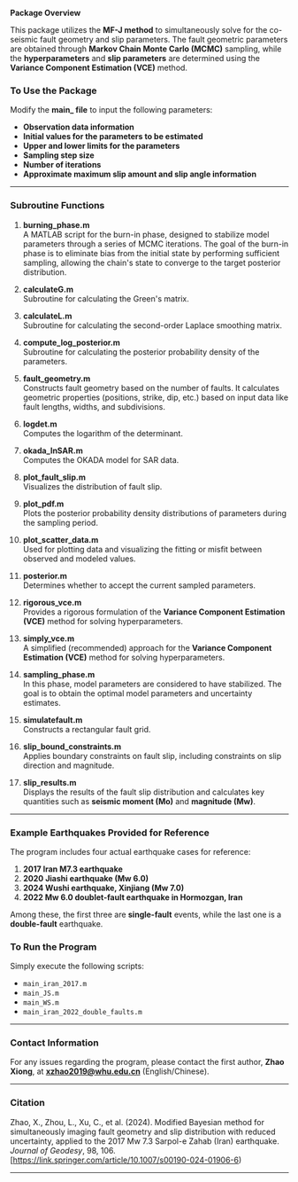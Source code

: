**Package Overview**

This package utilizes the **MF-J method** to simultaneously solve for the co-seismic fault geometry and slip parameters. The fault geometric parameters are obtained through **Markov Chain Monte Carlo (MCMC)** sampling, while the **hyperparameters** and **slip parameters** are determined using the **Variance Component Estimation (VCE)** method.

### To Use the Package

Modify the **main_ file** to input the following parameters:

- **Observation data information**
- **Initial values for the parameters to be estimated**
- **Upper and lower limits for the parameters**
- **Sampling step size**
- **Number of iterations**
- **Approximate maximum slip amount and slip angle information**

---

### Subroutine Functions

1. **burning_phase.m**  
   A MATLAB script for the burn-in phase, designed to stabilize model parameters through a series of MCMC iterations. The goal of the burn-in phase is to eliminate bias from the initial state by performing sufficient sampling, allowing the chain's state to converge to the target posterior distribution.

2. **calculateG.m**  
   Subroutine for calculating the Green's matrix.

3. **calculateL.m**  
   Subroutine for calculating the second-order Laplace smoothing matrix.

4. **compute_log_posterior.m**  
   Subroutine for calculating the posterior probability density of the parameters.

5. **fault_geometry.m**  
   Constructs fault geometry based on the number of faults. It calculates geometric properties (positions, strike, dip, etc.) based on input data like fault lengths, widths, and subdivisions.

6. **logdet.m**  
   Computes the logarithm of the determinant.

7. **okada_InSAR.m**  
   Computes the OKADA model for SAR data.

8. **plot_fault_slip.m**  
   Visualizes the distribution of fault slip.

9. **plot_pdf.m**  
   Plots the posterior probability density distributions of parameters during the sampling period.

10. **plot_scatter_data.m**  
    Used for plotting data and visualizing the fitting or misfit between observed and modeled values.

11. **posterior.m**  
    Determines whether to accept the current sampled parameters.

12. **rigorous_vce.m**  
    Provides a rigorous formulation of the **Variance Component Estimation (VCE)** method for solving hyperparameters.

13. **simply_vce.m**  
    A simplified (recommended) approach for the **Variance Component Estimation (VCE)** method for solving hyperparameters.

14. **sampling_phase.m**  
    In this phase, model parameters are considered to have stabilized. The goal is to obtain the optimal model parameters and uncertainty estimates.

15. **simulatefault.m**  
    Constructs a rectangular fault grid.

16. **slip_bound_constraints.m**  
    Applies boundary constraints on fault slip, including constraints on slip direction and magnitude.

17. **slip_results.m**  
    Displays the results of the fault slip distribution and calculates key quantities such as **seismic moment (Mo)** and **magnitude (Mw)**.

---

### Example Earthquakes Provided for Reference

The program includes four actual earthquake cases for reference:

1. **2017 Iran M7.3 earthquake**
2. **2020 Jiashi earthquake (Mw 6.0)**
3. **2024 Wushi earthquake, Xinjiang (Mw 7.0)**
4. **2022 Mw 6.0 doublet-fault earthquake in Hormozgan, Iran**

Among these, the first three are **single-fault** events, while the last one is a **double-fault** earthquake.

### To Run the Program

Simply execute the following scripts:

- `main_iran_2017.m`
- `main_JS.m`
- `main_WS.m`
- `main_iran_2022_double_faults.m`

---

### Contact Information

For any issues regarding the program, please contact the first author, **Zhao Xiong**, at **xzhao2019@whu.edu.cn** (English/Chinese).

---

### Citation

Zhao, X., Zhou, L., Xu, C., et al. (2024). Modified Bayesian method for simultaneously imaging fault geometry and slip distribution with reduced uncertainty, applied to the 2017 Mw 7.3 Sarpol-e Zahab (Iran) earthquake. *Journal of Geodesy*, 98, 106. [https://link.springer.com/article/10.1007/s00190-024-01906-6)

---
